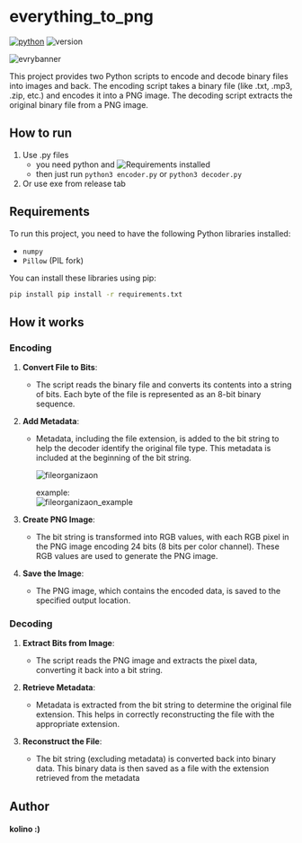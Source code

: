 # everything_to_png
[![python](https://img.shields.io/badge/Python-3.9-3776AB.svg?style=flat&logo=python&logoColor=white)](https://www.python.org) ![version](https://img.shields.io/badge/version-1.0-green)

![evrybanner](https://github.com/user-attachments/assets/81f03466-d575-4d29-a254-46d7453a0e2e)

This project provides two Python scripts to encode and decode binary files into images and back. The encoding script takes a binary file (like .txt, .mp3, .zip, etc.) and encodes it into a PNG image. The decoding script extracts the original binary file from a PNG image.

## How to run
1. Use .py files 
   - you need python and ![Requirements](https://github.com/kolinov2/everything_to_png?tab=readme-ov-file#requirements) installed
   - then just run ```python3 encoder.py``` or ```python3 decoder.py```
2. Or use exe from release tab

## Requirements

To run this project, you need to have the following Python libraries installed:

- `numpy`
- `Pillow` (PIL fork)

You can install these libraries using pip:

```bash
pip install pip install -r requirements.txt
```


## How it works
### Encoding

1. **Convert File to Bits**:
   - The script reads the binary file and converts its contents into a string of bits. Each byte of the file is represented as an 8-bit binary sequence.

2. **Add Metadata**:
   - Metadata, including the file extension, is added to the bit string to help the decoder identify the original file type. This metadata is included at the beginning of the bit string.
     
     ![fileorganizaon](https://github.com/user-attachments/assets/baa5c130-e713-4284-9693-6fb28a4d239e)

     example:   
     ![fileorganizaon_example](https://github.com/user-attachments/assets/07b38f95-28a6-4810-a960-15c2c2164567)

3. **Create PNG Image**:
   - The bit string is transformed into RGB values, with each RGB pixel in the PNG image encoding 24 bits (8 bits per color channel). These RGB values are used to generate the PNG image.

4. **Save the Image**:
   - The PNG image, which contains the encoded data, is saved to the specified output location.
    
### Decoding

1. **Extract Bits from Image**:
   - The script reads the PNG image and extracts the pixel data, converting it back into a bit string.

2. **Retrieve Metadata**:
   - Metadata is extracted from the bit string to determine the original file extension. This helps in correctly reconstructing the file with the appropriate extension.

3. **Reconstruct the File**:
   - The bit string (excluding metadata) is converted back into binary data. This binary data is then saved as a file with the extension retrieved from the metadata

## Author
#### kolino :)




